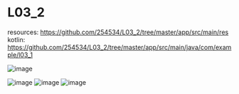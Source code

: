 # L03_2

resources: https://github.com/254534/L03_2/tree/master/app/src/main/res
kotlin: https://github.com/254534/L03_2/tree/master/app/src/main/java/com/example/l03_1

![image](https://user-images.githubusercontent.com/92735548/144722551-8f6f1862-17a8-4c64-8ad4-12ce998dd718.png)

![image](https://user-images.githubusercontent.com/92735548/144722457-d4c55216-a1a0-4d89-8360-df9ba760ddb4.png)
![image](https://user-images.githubusercontent.com/92735548/144722480-eb335c68-eda9-4f5b-a592-8d5e9e6a1c2d.png)
![image](https://user-images.githubusercontent.com/92735548/144722481-1865a979-d851-4709-a2c2-f157a326b6d7.png)
